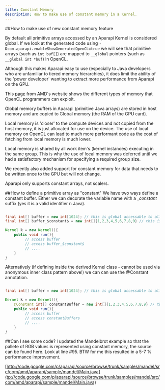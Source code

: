 ```yaml
---
title: Constant Memory
description: How to make use of constant memory in a Kernel. 
---
```


##How to make use of new constant memory feature

By default all primitive arrays accessed by an Aparapi Kernel is considered global. If we look at the generated code using `-Dcom.aparapi.enableShowGeneratedOpenCL=true` we will see that primitive arrays (such as `int buf[]`) are mapped to `__global` pointers (such as `__global int *buf`) in OpenCL.

Although this makes Aparapi easy to use (especially to Java developers who are unfamiliar to tiered memory hierarchies), it does limit the ability of the 'power developer' wanting to extract more performance from Aparapi on the GPU.

This [page](http://www.amd.com/us/products/technologies/stream-technology/opencl/pages/opencl-intro.aspx?cmpid=cp_article_2_2010) from AMD's website shows the different types of memory that OpenCL programmers can exploit.

Global memory buffers in Aparapi (primitive Java arrays) are stored in host memory and are copied to Global memory (the RAM of the GPU card).

Local memory is 'closer' to the compute devices and not copied from the host memory, it is just allocated for use on the device. The use of local memory on OpenCL can lead to much more performant code as the cost of fetching from local memory is much lower.

Local memory is shared by all work item's (kernel instances) executing in the same group. This is why the use of local memory was deferred until we had a satisfactory mechanism for specifying a required group size.

We recently also added support for constant memory for data that needs to be written once to the GPU but will not change.

Aparapi only supports constant arrays, not scalers.

##How to define a primitive array as "constant"
We have two ways define a constant buffer. Either we can decorate the variable name with a _$constant$ suffix (yes it is a valid identifier n Java).

```java

final int[] buffer = new int[1024]; // this is global accessable to all work items.
final int[] buffer_$constant$ = new int[]{1,2,3,4,5,6,7,8,9} // this is a constant buffer

Kernel k = new Kernel(){
    public void run(){
         // access buffer
         // access buffer_$constant$
         // ....
    }
}
```

Alternatively (if defining inside the derived Kernel class - cannot be used via anonymous inner class pattern above!) we can can use the @Constant annotation.

```java

final int[] buffer = new int[1024]; // this is global accessable to all work items.

Kernel k = new Kernel(){
    @Constant int[] constantBuffer = new int[]{1,2,3,4,5,6,7,8,9} // this is a constant buffer
    public void run(){
         // access buffer
         // access constantBuffers
         // ....
    }
}
```

##Can I see some code?
I updated the Mandelbrot example so that the pallete of RGB values is represented using constant memory, the source can be found here. Look at line #95. BTW for me this resulted in a 5-7 % performance improvement.

[http://code.google.com/p/aparapi/source/browse/trunk/samples/mandel/src/com/amd/aparapi/sample/mandel/Main.java](tp://code.google.com/p/aparapi/source/browse/trunk/samples/mandel/src/com/amd/aparapi/sample/mandel/Main.java)
